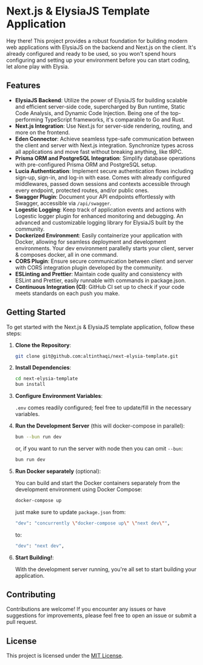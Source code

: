 # Next.js & ElysiaJS Template Application

Hey there! This project provides a robust foundation for building modern web applications with ElysiaJS on the backend and Next.js on the client. It's already configured and ready to be used, so you won't spend hours configuring and setting up your environment before you can start coding, let alone play with Elysia.

## Features

- **ElysiaJS Backend**: Utilize the power of ElysiaJS for building scalable and efficient server-side code, supercharged by Bun runtime, Static Code Analysis, and Dynamic Code Injection. Being one of the top-performing TypeScript frameworks, it's comparable to Go and Rust.
- **Next.js Integration**: Use Next.js for server-side rendering, routing, and more on the frontend.
- **Eden Connector**: Achieve seamless type-safe communication between the client and server with Next.js integration. Synchronize types across all applications and move fast without breaking anything, like tRPC.
- **Prisma ORM and PostgreSQL Integration**: Simplify database operations with pre-configured Prisma ORM and PostgreSQL setup.
- **Lucia Authentication**: Implement secure authentication flows including sign-up, sign-in, and log-in with ease. Comes with already configured middlewares, passed down sessions and contexts accessible through every endpoint, protected routes, and/or public ones.
- **Swagger Plugin**: Document your API endpoints effortlessly with Swagger, accessible via `/api/swagger`.
- **Logestic Logging**: Keep track of application events and actions with Logestic logger plugin for enhanced monitoring and debugging. An advanced and customizable logging library for ElysiaJS built by the community.
- **Dockerized Environment**: Easily containerize your application with Docker, allowing for seamless deployment and development environments. Your dev environment parallelly starts your client, server & composes docker, all in one command.
- **CORS Plugin**: Ensure secure communication between client and server with CORS integration plugin developed by the community.
- **ESLinting and Prettier**: Maintain code quality and consistency with ESLint and Prettier, easily runnable with commands in package.json.
- **Continuous Integration (CI)**: GitHub CI set up to check if your code meets standards on each push you make.

## Getting Started

To get started with the Next.js & ElysiaJS template application, follow these steps:

1. **Clone the Repository**:

   ```bash
   git clone git@github.com:altinthaqi/next-elysia-template.git
   ```

2. **Install Dependencies**:

   ```bash
   cd next-elysia-template
   bun install
   ```

3. **Configure Environment Variables**:

   `.env` comes readily configured; feel free to update/fill in the necessary variables.

4. **Run the Development Server** (this will docker-compose in parallel):

   ```bash
   bun --bun run dev
   ```

   or, if you want to run the server with node then you can omit `--bun`:

   ```bash
   bun run dev
   ```

5. **Run Docker separately** (optional):

   You can build and start the Docker containers separately from the development environment using Docker Compose:

   ```bash
   docker-compose up
   ```

   just make sure to update `package.json` from:

   ```bash
   "dev": "concurrently \"docker-compose up\" \"next dev\"",
   ```

   to:

   ```bash
   "dev": "next dev",
   ```

6. **Start Building!**:

   With the development server running, you're all set to start building your application.

## Contributing

Contributions are welcome! If you encounter any issues or have suggestions for improvements, please feel free to open an issue or submit a pull request.

## License

This project is licensed under the [MIT License](https://github.com/altinthaqi/next-elysia-template/blob/main/license).
